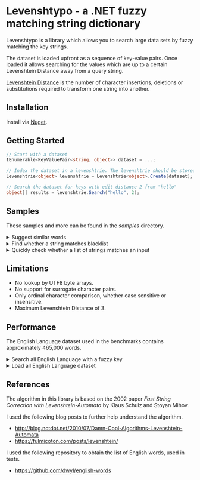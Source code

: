 ﻿# Levenshtypo - a .NET fuzzy matching string dictionary

Levenshtypo is a library which allows you to search large
data sets by fuzzy matching the key strings.

The dataset is loaded upfront as a sequence of key-value pairs.
Once loaded it allows searching for the values which are up to
a certain Levenshtein Distance away from a query string.

[Levenshtein Distance](https://en.wikipedia.org/wiki/Levenshtein_distance)
is the number of character insertions, deletions or substitutions
required to transform one string into another.

## Installation

Install via [Nuget](https://www.nuget.org/packages/Levenshtypo).


## Getting Started

```csharp
// Start with a dataset
IEnumerable<KeyValuePair<string, object>> dataset = ...;

// Index the dataset in a levenshtrie. The levenshtrie should be stored for re-use.
Levenshtrie<object> levenshtrie = Levenshtrie<object>.Create(dataset);

// Search the dataset for keys with edit distance 2 from "hello"
object[] results = levenshtrie.Search("hello", 2);
```


## Samples

These samples and more can be found in the _samples_ directory.

<details>
<summary>Suggest similar words</summary>

```csharp
public class TypoSuggestion
{
    private readonly Levenshtrie<string> _trie;

    public TypoSuggestion(IEnumerable<string> words)
    {
        _trie = Levenshtrie<string>.Create(
            words.Select(w => new KeyValuePair<string, string>(w, w)),
            ignoreCase: true);
    }

    public string[] GetSimilarWords(string word)
    {
        // RestrictedEdit adds support for swapping adjacent letters
        // which is a common typo.
        return _trie.Search(word, maxEditDistance: 2, metric: LevenshtypoMetric.RestrictedEdit);
    }
}
```

</details>

<details>
<summary>Find whether a string matches blacklist</summary>

```csharp
public class BlacklistDetectionExample
{
    private readonly Levenshtrie<string> _trie;

    public BlacklistDetectionExample(IEnumerable<string> blacklist)
    {
        _trie = Levenshtrie<string>.Create(
            blacklist.Select(w => new KeyValuePair<string, string>(w, w)),
            ignoreCase: true);
    }

    public bool IsBlacklisted(string word)
    {
        string[] similarWords = _trie.Search(word, maxEditDistance: 2);
        return similarWords.Any(similarWord => DetailedCompare(similarWord, word));
    }

    private bool DetailedCompare(string blacklistedWord, string word)
    {
        // Your custom logic goes here
        return true;
    }
}
```

</details>

</details>

<details>
<summary>Quickly check whether a list of strings matches an input</summary>

```csharp
// Benchmarks below show that a naive implementation,
// even if it is well written, is 10x slower than using
// an automaton.
// Benchmark run against English language dataset.
//
// | Method          | Mean       | Error     | StdDev    | Allocated |
// |-----------------|-----------:|----------:|----------:|----------:|
// | Using_naive     | 103.190 ms | 1.4706 ms | 1.3756 ms |     214 B |
// | Using_automaton |   8.161 ms | 0.0469 ms | 0.0439 ms |      12 B |

public static string[] Search(string searchWord, string[] against)
{
    var automaton = LevenshtomatonFactory.Instance.Construct(searchWord, maxEditDistance: 2);

    var results = new List<string>();

    foreach (var word in against)
    {
        // Naive version would be:
        // bool matches = LevenshteinDistance.Levenshtein(searchWord, word) <= 2;

        // Automaton version is:
        bool matches = automaton.Matches(word);
        if (matches)
        {
            results.Add(word);
        }
    }

    return results.ToArray();
}
```

</details>

## Limitations

- No lookup by UTF8 byte arrays.
- No support for surrogate character pairs.
- Only ordinal character comparison, whether case sensitive or insensitive.
- Maximum Levenshtein Distance of 3.

## Performance

The English Language dataset used in the benchmarks contains approximately 465,000 words.

<details>
<summary>Search all English Language with a fuzzy key</summary>

- **Naive**: Compute Levenshtein Distance against all words.
- **Levenshtypo**: This library.
- **Dictionary**: .NET Dictionary which only works for distance of 0.

```

BenchmarkDotNet v0.13.12, Windows 11 (10.0.22631.3880/23H2/2023Update/SunValley3)
AMD Ryzen 9 5950X, 1 CPU, 32 logical and 16 physical cores
.NET SDK 8.0.400-preview.0.24324.5
  [Host]     : .NET 8.0.6 (8.0.624.26715), X64 RyuJIT AVX2
  DefaultJob : .NET 8.0.6 (8.0.624.26715), X64 RyuJIT AVX2


```
| Method                | Mean              | Error             | StdDev            | Gen0   | Allocated |
|---------------------- |------------------:|------------------:|------------------:|-------:|----------:|
| Distance0_Dictionary  |          8.623 ns |         0.0761 ns |         0.0712 ns |      - |         - |
| Distance0_Levenshtypo |        597.182 ns |         2.3004 ns |         1.7960 ns | 0.0124 |     208 B |
| Distance1_Levenshtypo |     22,879.582 ns |       149.3766 ns |       139.7270 ns |      - |     424 B |
| Distance2_Levenshtypo |    305,240.260 ns |     2,498.8835 ns |     2,337.4572 ns |      - |    1832 B |
| Distance3_Levenshtypo |  1,690,603.294 ns |    11,989.1677 ns |    11,214.6749 ns |      - |   17905 B |
| Distance0_Naive       |    862,346.973 ns |    10,007.3755 ns |     8,871.2777 ns |      - |      89 B |
| Distance1_Naive       | 98,747,597.143 ns |   564,828.7729 ns |   500,705.9951 ns |      - |    2770 B |
| Distance2_Naive       | 98,188,072.000 ns |   638,972.9260 ns |   597,695.6714 ns |      - |     822 B |
| Distance3_Naive       | 99,317,118.889 ns | 1,241,670.8616 ns | 1,161,459.6944 ns |      - |    4443 B |

</details>

<details>
<summary>Load all English Language dataset</summary>

- **Levenshtypo**: This library.
- **Dictionary**: .NET Dictionary for comparison.

```

BenchmarkDotNet v0.13.12, Windows 11 (10.0.22631.3880/23H2/2023Update/SunValley3)
AMD Ryzen 9 5950X, 1 CPU, 32 logical and 16 physical cores
.NET SDK 8.0.400-preview.0.24324.5
  [Host]     : .NET 8.0.6 (8.0.624.26715), X64 RyuJIT AVX2
  DefaultJob : .NET 8.0.6 (8.0.624.26715), X64 RyuJIT AVX2


```
| Method              | Mean          | Error        | StdDev       | Gen0       | Gen1      | Gen2      | Allocated    |
|-------------------- |--------------:|-------------:|-------------:|-----------:|----------:|----------:|-------------:|
| English_Dictionary  |  32,450.80 μs |   647.413 μs |   770.700 μs |   781.2500 |  781.2500 |  781.2500 |  35524.19 KB |
| English_Levenshtypo | 282,953.40 μs | 4,376.502 μs | 4,093.783 μs | 27000.0000 | 6000.0000 | 2000.0000 | 527682.66 KB |

</details>

## References

The algorithm in this library is based on the 2002 paper
_Fast String Correction with Levenshtein-Automata_ by Klaus Schulz and Stoyan Mihov.

I used the following blog posts to further help understand the algorithm.

- http://blog.notdot.net/2010/07/Damn-Cool-Algorithms-Levenshtein-Automata
- https://fulmicoton.com/posts/levenshtein/

I used the following repository to obtain the list of English words, used in tests.

- https://github.com/dwyl/english-words